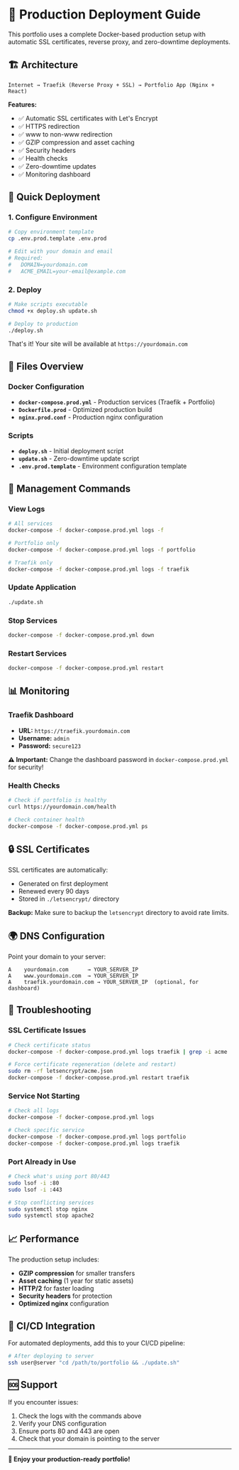 # 🚀 Production Deployment Guide

This portfolio uses a complete Docker-based production setup with automatic SSL certificates, reverse proxy, and zero-downtime deployments.

## 🏗️ Architecture

```
Internet → Traefik (Reverse Proxy + SSL) → Portfolio App (Nginx + React)
```

**Features:**
- ✅ Automatic SSL certificates with Let's Encrypt
- ✅ HTTPS redirection
- ✅ www to non-www redirection
- ✅ GZIP compression and asset caching
- ✅ Security headers
- ✅ Health checks
- ✅ Zero-downtime updates
- ✅ Monitoring dashboard

## 🚀 Quick Deployment

### 1. Configure Environment

```bash
# Copy environment template
cp .env.prod.template .env.prod

# Edit with your domain and email
# Required:
#   DOMAIN=yourdomain.com
#   ACME_EMAIL=your-email@example.com
```

### 2. Deploy

```bash
# Make scripts executable
chmod +x deploy.sh update.sh

# Deploy to production
./deploy.sh
```

That's it! Your site will be available at `https://yourdomain.com`

## 📁 Files Overview

### Docker Configuration
- **`docker-compose.prod.yml`** - Production services (Traefik + Portfolio)
- **`Dockerfile.prod`** - Optimized production build
- **`nginx.prod.conf`** - Production nginx configuration

### Scripts
- **`deploy.sh`** - Initial deployment script
- **`update.sh`** - Zero-downtime update script
- **`.env.prod.template`** - Environment configuration template

## 🔧 Management Commands

### View Logs
```bash
# All services
docker-compose -f docker-compose.prod.yml logs -f

# Portfolio only
docker-compose -f docker-compose.prod.yml logs -f portfolio

# Traefik only
docker-compose -f docker-compose.prod.yml logs -f traefik
```

### Update Application
```bash
./update.sh
```

### Stop Services
```bash
docker-compose -f docker-compose.prod.yml down
```

### Restart Services
```bash
docker-compose -f docker-compose.prod.yml restart
```

## 📊 Monitoring

### Traefik Dashboard
- **URL:** `https://traefik.yourdomain.com`
- **Username:** `admin`
- **Password:** `secure123`

**⚠️ Important:** Change the dashboard password in `docker-compose.prod.yml` for security!

### Health Checks
```bash
# Check if portfolio is healthy
curl https://yourdomain.com/health

# Check container health
docker-compose -f docker-compose.prod.yml ps
```

## 🔒 SSL Certificates

SSL certificates are automatically:
- Generated on first deployment
- Renewed every 90 days
- Stored in `./letsencrypt/` directory

**Backup:** Make sure to backup the `letsencrypt` directory to avoid rate limits.

## 🌍 DNS Configuration

Point your domain to your server:

```
A    yourdomain.com      → YOUR_SERVER_IP
A    www.yourdomain.com  → YOUR_SERVER_IP
A    traefik.yourdomain.com → YOUR_SERVER_IP  (optional, for dashboard)
```

## 🔧 Troubleshooting

### SSL Certificate Issues
```bash
# Check certificate status
docker-compose -f docker-compose.prod.yml logs traefik | grep -i acme

# Force certificate regeneration (delete and restart)
sudo rm -rf letsencrypt/acme.json
docker-compose -f docker-compose.prod.yml restart traefik
```

### Service Not Starting
```bash
# Check all logs
docker-compose -f docker-compose.prod.yml logs

# Check specific service
docker-compose -f docker-compose.prod.yml logs portfolio
docker-compose -f docker-compose.prod.yml logs traefik
```

### Port Already in Use
```bash
# Check what's using port 80/443
sudo lsof -i :80
sudo lsof -i :443

# Stop conflicting services
sudo systemctl stop nginx
sudo systemctl stop apache2
```

## 📈 Performance

The production setup includes:
- **GZIP compression** for smaller transfers
- **Asset caching** (1 year for static assets)
- **HTTP/2** for faster loading
- **Security headers** for protection
- **Optimized nginx** configuration

## 🔄 CI/CD Integration

For automated deployments, add this to your CI/CD pipeline:

```bash
# After deploying to server
ssh user@server "cd /path/to/portfolio && ./update.sh"
```

## 🆘 Support

If you encounter issues:
1. Check the logs with the commands above
2. Verify your DNS configuration
3. Ensure ports 80 and 443 are open
4. Check that your domain is pointing to the server

---

**🎉 Enjoy your production-ready portfolio!**